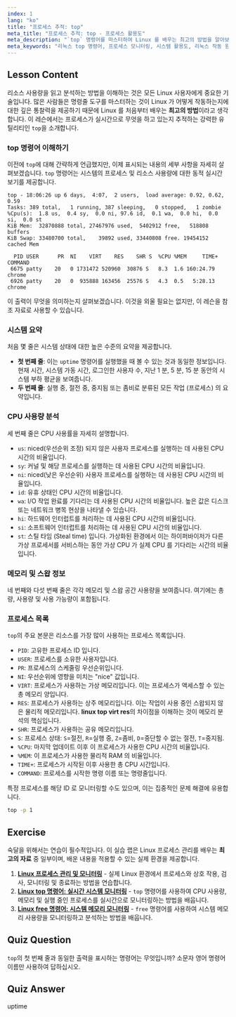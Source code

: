 ```yaml
---
index: 1
lang: "ko"
title: "프로세스 추적: top"
meta_title: "프로세스 추적: top - 프로세스 활용도"
meta_description: "`top` 명령어를 마스터하여 Linux 를 배우는 최고의 방법을 알아보세요. 이 가이드는 시스템 리소스 모니터링, 프로세스 추적, VIRT 및 RES 와 같은 메트릭 이해 방법을 설명합니다. Linux 작동 방식을 이해하는 핵심 요소입니다."
meta_keywords: "리눅스 top 명령어, 프로세스 모니터링, 시스템 활용도, 리눅스 작동 원리, 리눅스 top virt res, 리눅스 학습 최고의 방법, 리눅스 성능, 프로세스 관리, 인증서 포함 무료 온라인 리눅스 교육"
---
```


## Lesson Content

리소스 사용량을 읽고 분석하는 방법을 이해하는 것은 모든 Linux 사용자에게 중요한 기술입니다. 많은 사람들은 명령줄 도구를 마스터하는 것이 Linux 가 어떻게 작동하는지에 대한 깊은 통찰력을 제공하기 때문에 Linux 를 처음부터 배우는 **최고의 방법**이라고 생각합니다. 이 레슨에서는 프로세스가 실시간으로 무엇을 하고 있는지 추적하는 강력한 유틸리티인 `top`을 소개합니다.

### top 명령어 이해하기

이전에 `top`에 대해 간략하게 언급했지만, 이제 표시되는 내용의 세부 사항을 자세히 살펴보겠습니다. `top` 명령어는 시스템의 프로세스 및 리소스 사용량에 대한 동적 실시간 보기를 제공합니다.

```plaintext
top - 18:06:26 up 6 days,  4:07,  2 users,  load average: 0.92, 0.62, 0.59
Tasks: 389 total,   1 running, 387 sleeping,   0 stopped,   1 zombie
%Cpu(s):  1.8 us,  0.4 sy,  0.0 ni, 97.6 id,  0.1 wa,  0.0 hi,  0.0 si,  0.0 st
KiB Mem:  32870888 total, 27467976 used,  5402912 free,   518808 buffers
KiB Swap: 33480700 total,    39892 used, 33440808 free. 19454152 cached Mem

  PID USER      PR  NI    VIRT    RES    SHR S  %CPU %MEM     TIME+ COMMAND
 6675 patty    20   0 1731472 520960  30876 S   8.3  1.6 160:24.79 chrome
 6926 patty    20   0  935888 163456  25576 S   4.3  0.5   5:28.13 chrome
```

이 출력이 무엇을 의미하는지 살펴보겠습니다. 이것을 외울 필요는 없지만, 이 레슨을 참조 자료로 사용할 수 있습니다.

### 시스템 요약

처음 몇 줄은 시스템 상태에 대한 높은 수준의 요약을 제공합니다.

- **첫 번째 줄**: 이는 `uptime` 명령어를 실행했을 때 볼 수 있는 것과 동일한 정보입니다. 현재 시간, 시스템 가동 시간, 로그인한 사용자 수, 지난 1 분, 5 분, 15 분 동안의 시스템 부하 평균을 보여줍니다.
- **두 번째 줄**: 실행 중, 절전 중, 중지됨 또는 좀비로 분류된 모든 작업 (프로세스) 의 요약입니다.

### CPU 사용량 분석

세 번째 줄은 CPU 사용률을 자세히 설명합니다.

- `us`: niced(우선순위 조정) 되지 않은 사용자 프로세스를 실행하는 데 사용된 CPU 시간의 비율입니다.
- `sy`: 커널 및 해당 프로세스를 실행하는 데 사용된 CPU 시간의 비율입니다.
- `ni`: niced(낮은 우선순위) 사용자 프로세스를 실행하는 데 사용된 CPU 시간의 비율입니다.
- `id`: 유휴 상태인 CPU 시간의 비율입니다.
- `wa`: I/O 작업 완료를 기다리는 데 사용된 CPU 시간의 비율입니다. 높은 값은 디스크 또는 네트워크 병목 현상을 나타낼 수 있습니다.
- `hi`: 하드웨어 인터럽트를 처리하는 데 사용된 CPU 시간의 비율입니다.
- `si`: 소프트웨어 인터럽트를 처리하는 데 사용된 CPU 시간의 비율입니다.
- `st`: 스틸 타임 (Steal time) 입니다. 가상화된 환경에서 이는 하이퍼바이저가 다른 가상 프로세서를 서비스하는 동안 가상 CPU 가 실제 CPU 를 기다리는 시간의 비율입니다.

### 메모리 및 스왑 정보

네 번째와 다섯 번째 줄은 각각 메모리 및 스왑 공간 사용량을 보여줍니다. 여기에는 총량, 사용량 및 사용 가능량이 포함됩니다.

### 프로세스 목록

`top`의 주요 본문은 리소스를 가장 많이 사용하는 프로세스 목록입니다.

- `PID`: 고유한 프로세스 ID 입니다.
- `USER`: 프로세스를 소유한 사용자입니다.
- `PR`: 프로세스의 스케줄링 우선순위입니다.
- `NI`: 우선순위에 영향을 미치는 "nice" 값입니다.
- `VIRT`: 프로세스가 사용하는 가상 메모리입니다. 이는 프로세스가 액세스할 수 있는 총 메모리 양입니다.
- `RES`: 프로세스가 사용하는 상주 메모리입니다. 이는 작업이 사용 중인 스왑되지 않은 물리적 메모리입니다. **linux top virt res**의 차이점을 이해하는 것이 메모리 분석의 핵심입니다.
- `SHR`: 프로세스가 사용하는 공유 메모리입니다.
- `S`: 프로세스 상태: `S`=절전, `R`=실행 중, `Z`=좀비, `D`=중단할 수 없는 절전, `T`=중지됨.
- `%CPU`: 마지막 업데이트 이후 이 프로세스가 사용한 CPU 시간의 비율입니다.
- `%MEM`: 이 프로세스가 사용한 물리적 RAM 의 비율입니다.
- `TIME+`: 프로세스가 시작된 이후 사용한 총 CPU 시간입니다.
- `COMMAND`: 프로세스를 시작한 명령 이름 또는 명령줄입니다.

특정 프로세스를 해당 ID 로 모니터링할 수도 있으며, 이는 집중적인 문제 해결에 유용합니다.

```bash
top -p 1
```

## Exercise

숙달을 위해서는 연습이 필수적입니다. 이 실습 랩은 Linux 프로세스 관리를 배우는 **최고의 자료** 중 일부이며, 배운 내용을 적용할 수 있는 실제 환경을 제공합니다.

1. **[Linux 프로세스 관리 및 모니터링](https://labex.io/ko/labs/comptia-manage-and-monitor-linux-processes-590864)** - 실제 Linux 환경에서 프로세스와 상호 작용, 검사, 모니터링 및 종료하는 방법을 연습합니다.
2. **[Linux top 명령어: 실시간 시스템 모니터링](https://labex.io/ko/labs/linux-linux-top-command-real-time-system-monitoring-388500)** - `top` 명령어를 사용하여 CPU 사용량, 메모리 및 실행 중인 프로세스를 실시간으로 모니터링하는 방법을 배웁니다.
3. **[Linux free 명령어: 시스템 메모리 모니터링](https://labex.io/ko/labs/linux-linux-free-command-monitoring-system-memory-388496)** - `free` 명령어를 사용하여 시스템 메모리 사용량을 모니터링하고 분석하는 방법을 배웁니다.

## Quiz Question

`top`의 첫 번째 줄과 동일한 출력을 표시하는 명령어는 무엇입니까? 소문자 영어 명령어 이름만 사용하여 답하십시오.

## Quiz Answer

uptime
